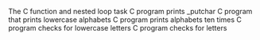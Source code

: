 The C function and nested loop task
C program prints _putchar
C program that prints lowercase alphabets
C program prints alphabets ten times
C program checks for lowercase letters
C program checks for letters
